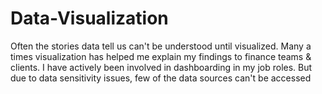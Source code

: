 # Data-Visualization
Often the stories data tell us can't be understood until visualized.
Many a times visualization has helped me explain my findings to finance teams & clients.
I have actively been involved in dashboarding in my job roles.
But due to data sensitivity issues, few of the data sources can't be accessed
